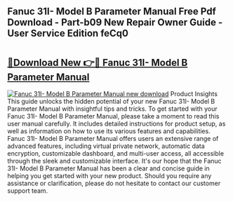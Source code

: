 ## Fanuc 31I- Model B Parameter Manual Free Pdf Download - Part-b09 New Repair Owner Guide - User Service Edition feCq0

# <h2><a href="http://cf2708.oget.top/?id=Fanuc+31I-+Model+B+Parameter+Manual">🔗Download New 👉🔴 Fanuc 31I- Model B Parameter Manual</a></h2>

[![Fanuc 31I- Model B Parameter Manual new download](https://i.imgur.com/5g1atiW.png)](http://cf2708.oget.top/?id=Fanuc+31I-+Model+B+Parameter+Manual)
Product Insights This guide unlocks the hidden potential of your new Fanuc 31I- Model B Parameter Manual with insightful tips and tricks. To get started with your Fanuc 31I- Model B Parameter Manual, please take a moment to read this user manual carefully. It includes detailed instructions for product setup, as well as information on how to use its various features and capabilities. Fanuc 31I- Model B Parameter Manual offers users an extensive range of advanced features, including virtual private network, automatic data encryption, customizable dashboard, and multi-user access, all accessible through the sleek and customizable interface. It's our hope that the Fanuc 31I- Model B Parameter Manual has been a clear and concise guide in helping you get started with your new product. Should you require any assistance or clarification, please do not hesitate to contact our customer support team.
